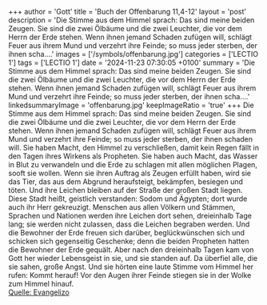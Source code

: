 +++
author = 'Gott'
title = 'Buch der Offenbarung 11,4-12'
layout = 'post'
description = 'Die Stimme aus dem Himmel sprach: Das sind meine beiden Zeugen. Sie sind die zwei Ölbäume und die zwei Leuchter, die vor dem Herrn der Erde stehen. Wenn ihnen jemand Schaden zufügen will, schlägt Feuer aus ihrem Mund und verzehrt ihre Feinde; so muss jeder sterben, der ihnen scha....'
images = ['/symbols/offenbarung.jpg']
categories = ['LECTIO 1']
tags = ['LECTIO 1']
date = '2024-11-23 07:30:05 +0100'
summary = 'Die Stimme aus dem Himmel sprach: Das sind meine beiden Zeugen. Sie sind die zwei Ölbäume und die zwei Leuchter, die vor dem Herrn der Erde stehen. Wenn ihnen jemand Schaden zufügen will, schlägt Feuer aus ihrem Mund und verzehrt ihre Feinde; so muss jeder sterben, der ihnen scha....'
linkedsummaryImage = 'offenbarung.jpg'
keepImageRatio = 'true'
+++
Die Stimme aus dem Himmel sprach: Das sind meine beiden Zeugen. Sie sind die zwei Ölbäume und die zwei Leuchter, die vor dem Herrn der Erde stehen.
Wenn ihnen jemand Schaden zufügen will, schlägt Feuer aus ihrem Mund und verzehrt ihre Feinde; so muss jeder sterben, der ihnen schaden will.<!--more-->
Sie haben Macht, den Himmel zu verschließen, damit kein Regen fällt in den Tagen ihres Wirkens als Propheten. Sie haben auch Macht, das Wasser in Blut zu verwandeln und die Erde zu schlagen mit allen möglichen Plagen, sooft sie wollen.
Wenn sie ihren Auftrag als Zeugen erfüllt haben, wird sie das Tier, das aus dem Abgrund heraufsteigt, bekämpfen, besiegen und töten.
Und ihre Leichen bleiben auf der Straße der großen Stadt liegen. Diese Stadt heißt, geistlich verstanden: Sodom und Ägypten; dort wurde auch ihr Herr gekreuzigt.
Menschen aus allen Völkern und Stämmen, Sprachen und Nationen werden ihre Leichen dort sehen, dreieinhalb Tage lang; sie werden nicht zulassen, dass die Leichen begraben werden.
Und die Bewohner der Erde freuen sich darüber, beglückwünschen sich und schicken sich gegenseitig Geschenke; denn die beiden Propheten hatten die Bewohner der Erde gequält.
Aber nach den dreieinhalb Tagen kam von Gott her wieder Lebensgeist in sie, und sie standen auf. Da überfiel alle, die sie sahen, große Angst.
Und sie hörten eine laute Stimme vom Himmel her rufen: Kommt herauf! Vor den Augen ihrer Feinde stiegen sie in der Wolke zum Himmel hinauf.<br> [Quelle: Evangelizo](https://evangeliumtagfuertag.org/DE/gospel)
